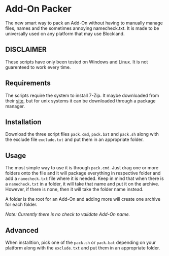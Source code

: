 # Add-On Packer
The new smart way to pack an Add-On without having to manually manage files, names and the sometimes annoying namecheck.txt. It is made to be universally used on any platform that may use Blockland.

## DISCLAIMER
These scripts have only been tested on Windows and Linux. It is not guarenteed to work every time.

## Requirements
The scripts require the system to install 7-Zip. It maybe downloaded from their [site](http://www.7-zip.org/download.html), but for unix systems it can be downloaded through a package manager.

## Installation
Download the three script files `pack.cmd`, `pack.bat` and `pack.sh` along with the exclude file `exclude.txt` and put them in an appropriate folder.

## Usage
The most simple way to use it is through `pack.cmd`. Just drag one or more folders onto the file and it will package everything in respective folder and add a `namecheck.txt` file where it is needed. Keep in mind that when there is a `namecheck.txt` in a folder, it will take that name and put it on the archive. However, if there is none, then it will take the folder name instead.

A folder is the root for an Add-On and adding more will create one archive for each folder.

*Note: Currently there is no check to validate Add-On name.*

## Advanced
When installtion, pick one of the `pack.sh` or `pack.bat` depending on your platform along with the `exclude.txt` and put them in an appropriate folder.
